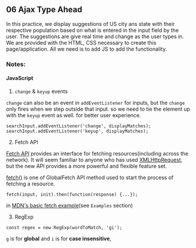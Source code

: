 ## 06 Ajax Type Ahead
In this practice, we display suggestions of US city ans state with their respective population based on what is entered in the input field by the user. The suggestions are give real time and change as the user types in.<br/>
We are provided with the HTML, CSS necessary to create this page/application. All we need is to add JS to add the functionality.

### Notes:
#### JavaScript
1. `change` & `keyup` events

`change` can also be an event in `addEventListener` for inputs, but the `change` only fires when we step outside that input. so we need to tie the element up with the `keyup` event as well. for better user experience.

```
searchInput.addEventListener('change', displayMatches);
searchInput.addEventListener('keyup', displayMatches);
```

2. Fetch API

[Fetch API](https://developer.mozilla.org/en-US/docs/Web/API/Fetch_API) provides an interface for fetching resources(including across the network). It will seem familiar to anyone who has used [XMLHttpRequest](https://developer.mozilla.org/en-US/docs/Web/API/XMLHttpRequest), but the new API provides a more powerful and flexible feature set.

[fetch()](https://developer.mozilla.org/en-US/docs/Web/API/WindowOrWorkerGlobalScope/fetch) is one of GlobalFetch API method used to start the process of fetching a resource.

```
fetch(input, init).then(function(response) {...});
```

in [MDN's basic fetch example](https://developer.mozilla.org/en-US/docs/Web/API/GlobalFetch)(see `Examples` section)


3. RegExp

```
const regex = new RegExp(wordToMatch, 'gi');
```

`g` is for **global** and `i` is for **case insensitive**,

